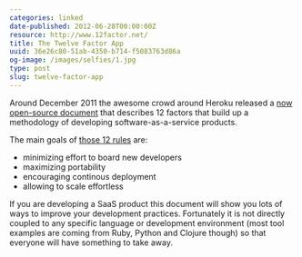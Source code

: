 ```yaml
---
categories: linked
date-published: 2012-06-28T00:00:00Z
resource: http://www.12factor.net/
title: The Twelve Factor App
uuid: 36e26c80-51ab-4350-b714-f5083763d86a
og-image: /images/selfies/1.jpg
type: post
slug: twelve-factor-app
---
```

Around December 2011 the awesome crowd around Heroku released a [now open-source document](https://github.com/adamwiggins/12factor) that describes 12 factors that
build up a methodology of developing software-as-a-service products.

The main goals of [those 12 rules](http://www.12factor.net/) are:

* minimizing effort to board new developers
* maximizing portability
* encouraging continous deployment
* allowing to scale effortless

If you are developing a SaaS product this document will show you lots of ways to
improve your development practices. Fortunately it is not directly coupled to any specific
language or development environment (most tool examples are coming from Ruby, Python and Clojure
though) so that everyone will have something to take away.
